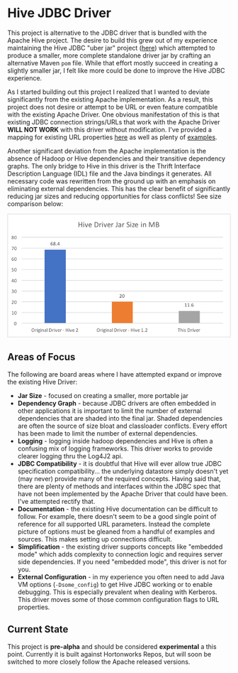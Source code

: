 # Hive JDBC Driver

This project is alternative to the JDBC driver that is bundled with the Apache Hive project.  The desire to build this grew out of my experience maintaining the Hive JDBC "uber jar" project ([here](https://github.com/timveil/hive-jdbc-uber-jar)) which attempted to produce a smaller, more complete standalone driver jar by crafting an alternative Maven `pom` file.  While that effort mostly succeed in creating a slightly smaller jar, I felt like more could be done to improve the Hive JDBC experience.

As I started building out this project I realized that I wanted to deviate significantly from the existing Apache implementation.  As a result, this project does not desire or attempt to be URL or even feature compatible with the existing Apache Driver.  One obvious manifestation of this is that existing JDBC connection strings/URLs that work with the Apache Driver __WILL NOT WORK__ with this driver without modification.  I've provided a mapping for existing URL properties [here](DRIVER-PROPERTIES.md#apache-driver-property-mapping) as well as plenty of [examples](EXAMPLES.md). 

Another significant deviation from the Apache implementation is the absence of Hadoop or Hive dependencies and their transitive dependency graphs.  The only bridge to Hive in this driver is the Thrift Interface Description Language (IDL) file and the Java bindings it generates.  All necessary code was rewritten from the ground up with an emphasis on eliminating external dependencies.  This has the clear benefit of significantly reducing jar sizes and reducing opportunities for class conflicts!  See size comparison below:

![](docs/sizes.png)

## Areas of Focus

The following are board areas where I have attempted expand or improve the existing Hive Driver:

* __Jar Size__ - focused on creating a smaller, more portable jar
* __Dependency Graph__ - because JDBC drivers are often embedded in other applications it is important to limit the number of external dependencies that are shaded into the final jar.  Shaded dependencies are often the source of size bloat and classloader conflicts.  Every effort has been made to limit the number of external dependencies.
* __Logging__ - logging inside hadoop dependencies and Hive is often a confusing mix of logging frameworks.  This driver works to provide clearer logging thru the Log4J2 api.
* __JDBC Compatibility__ - it is doubtful that Hive will ever allow true JDBC specification compatibility... the underlying datastore simply doesn't yet (may never) provide many of the required concepts.  Having said that, there are plenty of methods and interfaces within the JDBC spec that have not been implemented by the Apache Driver that could have been.  I've attempted rectify that.
* __Documentation__ - the existing Hive documentation can be difficult to follow.  For example, there doesn't seem to be a good single point of reference for all supported URL parameters.  Instead the complete picture of options must be gleaned from a handful of examples and sources.  This makes setting up connections difficult.
* __Simplification__ - the existing driver supports concepts like "embedded mode" which adds complexity to connection logic and requires server side dependencies.  If you need "embedded mode", this driver is not for you.  
* __External Configuration__ - in my experience you often need to add Java VM options (`-Dsome_config`) to get Hive JDBC working or to enable debugging.  This is especially prevalent when dealing with Kerberos.  This driver moves some of those common configuration flags to URL properties.

## Current State

This project is **pre-alpha** and should be considered **experimental** a this point.  Currently it is built against Hortonworks Repos, but will soon be switched to more closely follow the Apache released versions.